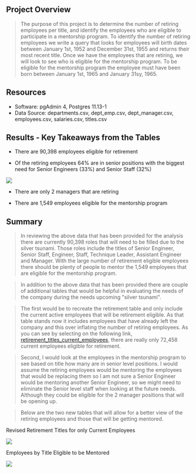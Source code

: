 ## Project Overview
> The purpose of this project is to determine the number of retiring employees per title, and identify the employees who are eligible to participate in a mentorship program.  To identify the number of retiring employees we write a query that looks for employees will birth dates between January 1st, 1952 and December 31st, 1955 and returns their most recent title.  Once we have the employees that are retiring, we will look to see who is eligible for the mentorship program.  To be eligible for the mentorship program the employee must have been born between January 1st, 1965 and January 31sy, 1965.   

## Resources
*   Software: pgAdmin 4, Postgres 11.13-1
*   Data Source: departments.csv, dept_emp.csv, dept_manager.csv, employees.csv, salaries.csv, titles.csv

## Results - Key Takeaways from the Tables

*  There are 90,398 employees eligible for retirement 

*  Of the retiring employees 64% are in senior positions with the biggest need for Senior Engineers (33%) and Senior Staff (32%)

![](https://github.com/timbialek/Pewlett_Hackard_Analysis_2022/blob/main/Resources/retirement_titles.PNG)

* There are only 2 managers that are retiring

* There are 1,549 employees eligible for the mentorship program



## Summary

> In reviewing the above data that has been provided for the analysis there are currently 90,398 roles that will need to be filled due to the silver tsunami.  Those roles include the titles of Senior Engineer, Senior Staff, Engineer, Staff, Technique Leader, Assistant Engineer and Manager.  With the large number of retirement eligible employees there should be plenty of people to mentor the 1,549 employees that are eligible for the mentorship program.

> In addition to the above data that has been provided there are couple of additional tables that would be helpful in evaluating the needs of the company during the needs upcoming "silver tsunami".  

> The first would be to recreate the retirement table and only include the current active employees that will be retirement eligible.  As that table stands now it includes employees that have already left the company and this over inflating the number of retiring employees.  As you can see by selecting on the following link, [retirement_titles_current_employees](https://github.com/timbialek/Pewlett-Hackard-Analysis/blob/main/Resources/retirement_titles_current_employees.PNG), there are really only 72,458 current employees eligible for retirement.  

> Second, I would look at the employees in the mentorship program to see based on title how many are in senior level positions.  I would assume the retiring employees would be mentoring the employees that would be replacing them so I am not sure a Senior Engineer would be mentoring another Senior Engineer, so we might need to eliminate the Senior level staff when looking at the future needs. Although they could be eligible for the 2 manager positions that will be opening up.  

> Below are the two new tables that will allow for a better view of the retiring employees and those that will be getting mentored.

Revised Retirement Titles for only Current Employees

![](https://github.com/timbialek/Pewlett_Hackard_Analysis_2022/blob/main/Resources/retirement_titles_current_employees.PNG)    

Employees by Title Eligible to be Mentored

![](https://github.com/timbialek/Pewlett_Hackard_Analysis_2022/blob/main/Resources/mentorship_eligibility_by_title.PNG)




